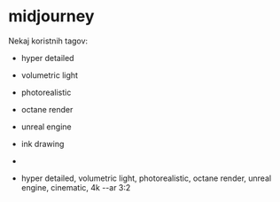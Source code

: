 # midjourney

Nekaj koristnih tagov:

- hyper detailed
- volumetric light
- photorealistic
- octane render
- unreal engine
- ink drawing
-

- hyper detailed, volumetric light, photorealistic, octane render, unreal engine, cinematic, 4k --ar 3:2
